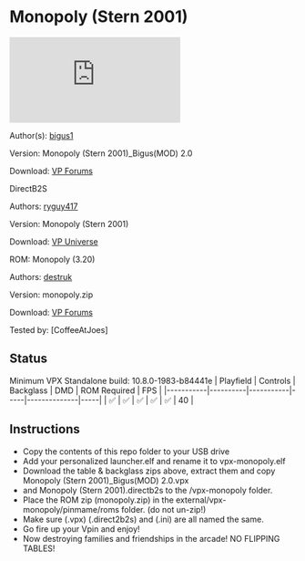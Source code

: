 # Monopoly (Stern 2001)
![Table Preview](https://www.vpforums.org/index.php?app=downloads&module=display&section=screenshot&record=112619&id=16734&full=1)

Author(s): [bigus1](https://www.vpforums.org/index.php?showuser=107629)
  
Version:  Monopoly (Stern 2001)_Bigus(MOD) 2.0

Download:  [VP Forums](https://www.vpforums.org/index.php?app=downloads&showfile=16734)

DirectB2S

Authors: [ryguy417](https://vpuniverse.com/profile/31096-ryguy417/)

Version: Monopoly (Stern 2001)

Download: [VP Universe](https://vpuniverse.com/files/file/13105-monopoly-stern-2001-b2s-with-full-dmd/)


ROM: Monopoly (3.20)

Authors: [destruk](https://www.vpforums.org/index.php?showuser=5)

Version: monopoly.zip

Download: [VP Forums](https://www.vpforums.org/index.php?app=downloads&showfile=7320)


Tested by:
[CoffeeAtJoes]

## Status 

Minimum VPX Standalone build: 10.8.0-1983-b84441e
| Playfield | Controls | Backglass | DMD | ROM Required | FPS | 
|-----------|----------|-----------|-----|--------------|-----|
| :white_check_mark: | :white_check_mark: | :white_check_mark: | :white_check_mark: | :white_check_mark: | 40 |

## Instructions

- Copy the contents of this repo folder to your USB drive
- Add your personalized launcher.elf and rename it to vpx-monopoly.elf
- Download the table & backglass zips above, extract them and copy Monopoly (Stern 2001)_Bigus(MOD) 2.0.vpx
- and Monopoly (Stern 2001).directb2s to the /vpx-monopoly folder.
- Place the ROM zip (monopoly.zip) in the external/vpx-monopoly/pinmame/roms folder. (do not un-zip!)
- Make sure (.vpx) (.direct2b2s) and (.ini) are all named the same. 
- Go fire up your Vpin and enjoy!
- Now destroying families and friendships in the arcade! NO FLIPPING TABLES!